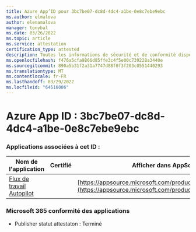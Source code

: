 ```yaml
---
title: Azure App’ID pour 3bc7be07-dc8d-4dc4-a1be-0e8c7ebe9ebc
ms.author: elmalova
author: elenamalova
manager: tonybal
ms.date: 03/26/2022
ms.topic: article
ms.service: attestation
certification_type: attested
description: Toutes les informations de sécurité et de conformité disponibles pour 3bc7be07-dc8d-4dc4-a1be-0e8c7ebe9ebc.
ms.openlocfilehash: f476a5cfa9866d85ffe3c4f5e00c739228a3440e
ms.sourcegitcommit: 890a5b31f2a31a7747d88f0f3f203c0551440293
ms.translationtype: MT
ms.contentlocale: fr-FR
ms.lasthandoff: 03/29/2022
ms.locfileid: "64516006"
---
```

# <a name="azure-app-id-3bc7be07-dc8d-4dc4-a1be-0e8c7ebe9ebc"></a>Azure App ID : 3bc7be07-dc8d-4dc4-a1be-0e8c7ebe9ebc


### <a name="apps-associated-with-this-id"></a>Applications associées à cet ID :
| **Nom de l'application** | **Certifié** | **Afficher dans AppSource** |
|--------------|---------------|-----------------------|
| [Flux de travail Autopilot](../forward/WA200003745.md) |  | [https://appsource.microsoft.com/product/office/WA200003745](https://appsource.microsoft.com/product/office/WA200003745) |

### <a name="microsoft-365-app-compliance-status"></a>Microsoft 365 conformité des applications
- Publisher statut attestaton : Terminé
